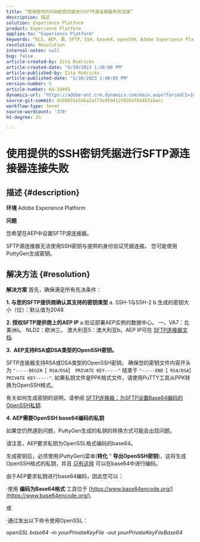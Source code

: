 ```yaml
---
title: “使用提供的SSH密钥凭据进行SFTP源连接器失败连接”
description: 描述
solution: Experience Platform
product: Experience Platform
applies-to: "Experience Platform"
keywords: “KCS、AEP、源、SFTP、SSH、base64、openSSH、Adobe Experience Platform、故障排除、连接器、失败连接、SSH密钥凭据”
resolution: Resolution
internal-notes: null
bug: false
article-created-by: Zita Rodricks
article-created-date: "5/30/2023 1:38:08 PM"
article-published-by: Zita Rodricks
article-published-date: "5/30/2023 1:40:05 PM"
version-number: 5
article-number: KA-19495
dynamics-url: "https://adobe-ent.crm.dynamics.com/main.aspx?forceUCI=1&pagetype=entityrecord&etn=knowledgearticle&id=29f60831-effe-ed11-8f6e-6045bd0063aa"
source-git-commit: dc60831e5b6a3af73e9594125926af6d4631bacc
workflow-type: tm+mt
source-wordcount: '370'
ht-degree: 2%

---
```


# 使用提供的SSH密钥凭据进行SFTP源连接器连接失败

## 描述 {#description}


<b>环境</b>
Adobe Experience Platform

<b>问题</b>

您希望在AEP中设置SFTP源连接器。

SFTP源连接器无法使用SSH密钥与提供的身份验证凭据连接。 您可能使用PuttyGen生成密钥。


## 解决方法 {#resolution}


<b>解决方案</b>
首先，确保满足所有先决条件：

<b>1. 与您的SFTP提供商确认其支持的密钥类型</b>
a. SSH-1与SSH-2 b.生成的密钥大小（位）：默认值为2048

<b>2. 授权SFTP提供商上的AEP IP</b>
a.验证部署AEP实例的数据中心。
一、VA7：北美洲ii。 NLD2：欧洲三。 澳大利亚5：澳大利亚b。AEP IP可在 [SFTP连接器文档](https://experienceleague.adobe.com/docs/experience-platform/sources/connectors/cloud-storage/sftp.html).



<b>3.  AEP支持RSA或DSA类型的OpenSSH密钥。</b>

SFTP连接器支持RSA或DSA类型的OpenSSH密钥。 确保您的密钥文件内容开头为 `"-----BEGIN `[` RSA/DSA`]`  PRIVATE KEY-----"` 结束于 `"-----END `[` RSA/DSA`]`  PRIVATE KEY-----"`. 如果私钥文件是PPK格式文件，请使用PuTTY工具从PPK转换为OpenSSH格式。

有关如何生成密钥的说明，请参阅 [SFTP连接器：为SFTP设置Base64编码的OpenSSH私钥](https://experienceleague.adobe.com/docs/experience-platform/sources/connectors/cloud-storage/sftp.html#set-up-a-base64-encoded-openssh-private-key-for-sftp).



<b>4. AEP需要OpenSSH base64编码的私钥 </b>



如果您仍然遇到问题，PuttyGen生成的私钥的转换方式可能会出现问题。

请注意，AEP要求私钥为OpenSSL格式编码的base64。

生成密钥后，必须使用(PuttyGen)菜单(<b>转化</b> ” <b>导出OpenSSH密钥</b>)，这将生成OpenSSH格式的私钥，并且 <u>只有这样</u> 可以在base64中进行编码。

由于AEP要求私钥进行base64编码，因此您可以：

·使用 <b>编码为Base64格式</b> 工具位于 [https://www.base64encode.org/](https://www.base64encode.org/).

或

·通过发出以下命令使用OpenSSL：

*openSSL base64 -in yourPrivateKeyFile -out yourPrivateKeyFileBase64*










